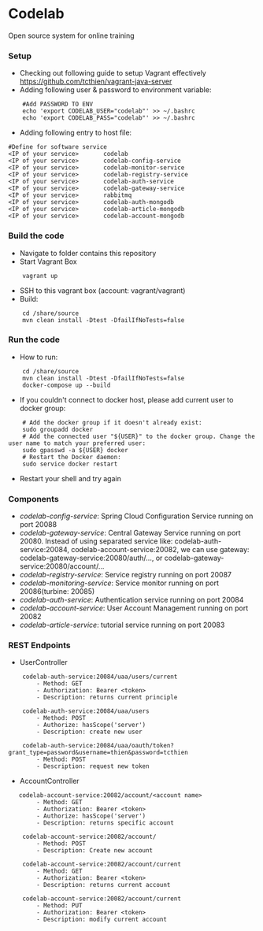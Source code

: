 # Codelab
Open source system for online training 


### Setup
- Checking out following guide to setup Vagrant effectively https://github.com/tcthien/vagrant-java-server
- Adding following user & password to environment variable:
```
    #Add PASSWORD TO ENV
    echo 'export CODELAB_USER="codelab"' >> ~/.bashrc
    echo 'export CODELAB_PASS="codelab"' >> ~/.bashrc
```
- Adding following entry to host file:
```
#Define for software service
<IP of your service>       codelab
<IP of your service>       codelab-config-service
<IP of your service>       codelab-monitor-service
<IP of your service>       codelab-registry-service
<IP of your service>       codelab-auth-service
<IP of your service>       codelab-gateway-service
<IP of your service>       rabbitmq
<IP of your service>       codelab-auth-mongodb
<IP of your service>       codelab-article-mongodb
<IP of your service>       codelab-account-mongodb
```

### Build the code
- Navigate to folder contains this repository
- Start Vagrant Box
```
    vagrant up
```
- SSH to this vagrant box (account: vagrant/vagrant)
- Build:
```
    cd /share/source
    mvn clean install -Dtest -DfailIfNoTests=false
```

### Run the code
- How to run:
```
    cd /share/source
    mvn clean install -Dtest -DfailIfNoTests=false
    docker-compose up --build
```
- If you couldn't connect to docker host, please add current user to docker group:
```
    # Add the docker group if it doesn't already exist:
    sudo groupadd docker
    # Add the connected user "${USER}" to the docker group. Change the user name to match your preferred user:
    sudo gpasswd -a ${USER} docker
    # Restart the Docker daemon:
    sudo service docker restart
```
- Restart your shell and try again

### Components
- _codelab-config-service_: Spring Cloud Configuration Service running on port 20088
- _codelab-gateway-service_: Central Gateway Service running on port 20080. Instead of using separated service like: codelab-auth-service:20084, codelab-account-service:20082, we can use gateway: codelab-gateway-service:20080/auth/..., or codelab-gateway-service:20080/account/...
- _codelab-registry-service_: Service registry running on port 20087
- _codelab-monitoring-service_: Service monitor running on port 20086(turbine: 20085)
- _codelab-auth-service_: Authentication service running on port 20084
- _codelab-account-service_: User Account Management running on port 20082
- _codelab-article-service_: tutorial service running on port 20083

### REST Endpoints
- UserController
```
    codelab-auth-service:20084/uaa/users/current
        - Method: GET
        - Authorization: Bearer <token>
        - Description: returns current principle
    
    codelab-auth-service:20084/uaa/users
        - Method: POST
        - Authorize: hasScope('server')
        - Description: create new user
    
    codelab-auth-service:20084/uaa/oauth/token?grant_type=password&username=thien&password=tcthien
        - Method: POST
        - Description: request new token
```

- AccountController
```
   codelab-account-service:20082/account/<account name>
        - Method: GET
        - Authorization: Bearer <token>
        - Authorize: hasScope('server')
        - Description: returns specific account
    
    codelab-account-service:20082/account/
        - Method: POST
        - Description: Create new account
    
    codelab-account-service:20082/account/current
        - Method: GET
        - Authorization: Bearer <token>
        - Description: returns current account
    
    codelab-account-service:20082/account/current
        - Method: PUT
        - Authorization: Bearer <token>
        - Description: modify current account
```